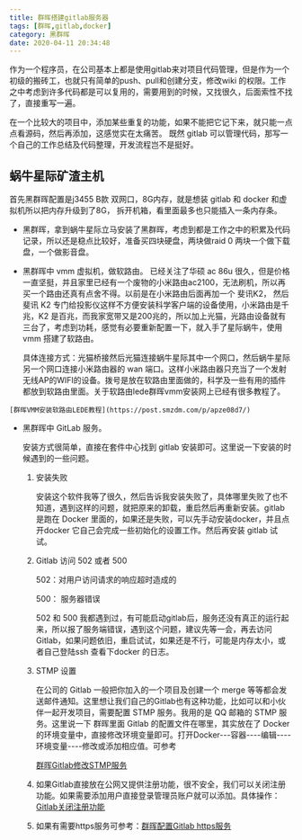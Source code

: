 ```yaml
---
title: 群晖搭建gitlab服务器
tags: [群晖,gitlab,docker]
category: 黑群晖
date: 2020-04-11 20:34:48
---
```


作为一个程序员，在公司基本上都是使用gitlab来对项目代码管理，但是作为一个初级的搬砖工，也就只有简单的push、pull和创建分支，修改wiki 的权限。工作之中考虑到许多代码都是可以复用的，需要用到的时候，又找很久，后面索性不找了，直接重写一遍。

在一个比较大的项目中，添加某些重复的功能，如果不能把它记下来，就只能一点点看源码，然后再添加，这感觉实在太痛苦。 既然 gitlab 可以管理代码，那写一个自己的工作总结及代码整理，开发流程岂不是挺好。

## 蜗牛星际矿渣主机

首先黑群晖配置是j3455 B款 双网口，8G内存，就是想装 gitlab 和 docker 和虚拟机所以把内存升级到了8G， 拆开机箱，看里面最多也只能插入一条内存条。

* 黑群晖，拿到蜗牛星际立马安装了黑群晖，考虑到都是工作之中的积累及代码记录，所以还是稳点比较好，准备买四块硬盘，两块做raid 0 两块一个做下载盘，一个做影音盘。

* 黑群晖中 vmm 虚拟机，做软路由。 已经关注了华硕 ac 86u 很久，但是价格一直坚挺，并且家里已经有一个废物的小米路由ac2100，无法刷机，所以再买一个路由还真有点舍不得。以前是在小米路由后面再加一个 斐讯K2， 然后 斐讯 K2 专门给投影仪这样不方便安装科学客户端的设备使用，小米路由是千兆，K2 是百兆，而我家宽带又是200兆的，所以加上光猫，光路由设备就有三台了，考虑到功耗，感觉有必要重新配置一下，就入手了星际蜗牛，使用 vmm 搭建了软路由。

    具体连接方式：光猫桥接然后光猫连接蜗牛星际其中一个网口，然后蜗牛星际另一个网口连接小米路由器的 wan 端口。这样小米路由器只充当了一个发射无线AP的WIFI的设备。拨号是放在软路由里面做的，科学及一些有用的插件都放到软路由里面。关于软路由lede群晖vmm安装网上已经有很多教程了。
<!--more -->
<!--more -->

    [群晖VMM安装软路由LEDE教程](https://post.smzdm.com/p/apze08d7/)

* 黑群晖中 GitLab 服务。

    安装方式很简单，直接在套件中心找到 gitlab 安装即可。这里说一下安装的时候遇到的一些问题。

    1. 安装失败

        安装这个软件我等了很久，然后告诉我安装失败了，具体哪里失败了也不知道，遇到这样的问题，就把原来的卸载，重启然后再重新安装。gitlab 是跑在 Docker 里面的，如果还是失败，可以先手动安装docker，并且点开docker 它自己会完成一些初始化的设置工作。然后再安装 gitlab 试试。

    2. Gitlab 访问 502 或者 500

        502：对用户访问请求的响应超时造成的

        500： 服务器错误

        502 和 500 我都遇到过，有可能启动gitlab后，服务还没有真正的运行起来，所以报了服务端错误，遇到这个问题，建议先等一会，再去访问 Gitlab，如果问题依旧，重启试试，如果还是不行，可能是内存太小，或者自己登陆ssh 查看下docker 的日志。

    3. STMP 设置

        在公司的 Gitlab 一般把你加入的一个项目及创建一个 merge 等等都会发送邮件通知。这里想让我们自己的Gitlab也有这种功能，比如可以和小伙伴一起开发项目，需要配置 STMP 服务。我用的是 QQ 邮箱的 STMP 服务。这里说一下 群晖里面 Gitlab 的配置文件在哪里，其实放在了 Docker 的环境变量中，直接修改环境变量即可。打开Docker---容器----编辑----环境变量----修改或添加相应值。可参考

        [群晖Gitlab修改STMP服务](https://blog.csdn.net/yinxiulong/article/details/88032833)

    4. 如果Gitlab直接放在公网又提供注册功能，很不安全，我们可以关闭注册功能。如果需要添加用户直接登录管理员账户就可以添加。具体操作：[Gitlab关闭注册功能](https://blog.csdn.net/ouyang_peng/article/details/78562125)

    5. 如果有需要https服务可参考：[群晖配置Gitlab https服务](https://blog.csdn.net/yinxiulong/article/details/79703990)





























